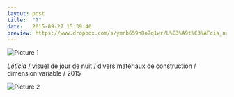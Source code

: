 ```yaml
---
layout: post
title:  "?"
date:   2015-09-27 15:39:40
preview: https://www.dropbox.com/s/ymnb659h8o7q1wr/L%C3%A9t%C3%AFcia_nuit_2015_preview.jpg?raw=1
---
```


![Picture 1](https://www.dropbox.com/s/lpxxpp4rkbx75wi/L%C3%A9t%C3%AFcia_nuit_2015.jpg?raw=1)

<span style="font-style: italic;">L&eacute;t&iuml;cia</span>   / visuel de jour de nuit / divers mat&eacute;riaux de construction / dimension variable / 2015

![Picture 2](https://www.dropbox.com/s/np6n4ph2g76hxdf/L%C3%A9t%C3%AFcia_d%C3%A9tail_jour_2015.jpg?raw=1)